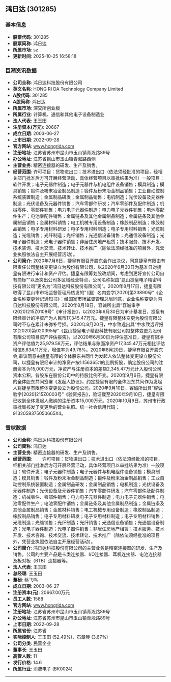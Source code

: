 ## 鸿日达 (301285)

### 基本信息

- **股票代码**: 301285
- **股票简称**: 鸿日达
- **所属市场**: sz
- **更新时间**: 2025-10-25 16:58:18

### 巨潮资讯数据

- **公司全称**: 鸿日达科技股份有限公司
- **英文名称**: HONG RI DA Technology Company Limited
- **A股代码**: 301285
- **A股简称**: 鸿日达
- **所属市场**: 深交所创业板
- **所属行业**: 计算机、通信和其他电子设备制造业
- **法人代表**: 王玉田
- **注册资本(万元)**: 20667
- **成立日期**: 2003-06-27
- **上市日期**: 2022-09-28
- **官方网站**: www.hongrida.com
- **注册地址**: 江苏省苏州市昆山市玉山镇青淞路89号
- **办公地址**: 江苏省昆山市玉山镇青淞路西侧
- **主营业务**: 精密连接器的研发、生产及销售。
- **经营范围**: 许可项目：货物进出口；技术进出口（依法须经批准的项目，经相关部门批准后方可开展经营活动，具体经营项目以审批结果为准）一般项目：软件开发；电子元器件制造；电子元器件与机电组件设备销售；模具制造；模具销售；锻件及粉末冶金制品制造；锻件及粉末冶金制品销售；工业自动控制系统装置制造；金属制品研发；金属制品销售；电机制造；光伏设备及元器件制造；光伏设备及元器件销售；汽车零部件研发；汽车零部件及配件制造；机械零件、零部件销售；电力电子元器件制造；电力电子元器件销售；电池零配件生产；电池零配件销售；金属链条及其他金属制品制造；金属链条及其他金属制品销售；金属材料销售；电工机械专用设备制造；橡胶制品制造；橡胶制品销售；电子专用材料研发；电子专用材料制造；电子专用材料销售；光缆制造；光缆销售；光纤制造；光纤销售；光通信设备销售；光通信设备制造；光电子器件制造；光电子器件销售；非居住房地产租赁；技术服务、技术开发、技术咨询、技术交流、技术转让、技术推广（除依法须经批准的项目外，凭营业执照依法自主开展经营活动）。
- **公司简介**: 2020年7月6日，捷皇有限召开股东会作出决议，同意捷皇有限由有限责任公司整体变更设立为股份有限公司，以2020年6月30日为基准日对捷皇有限进行审计和资产评估。捷皇有限筹划股改期间，考虑到更好宣传公司自有商标“”以及突出公司多区域经营特点，公司名称拟由“昆山捷皇电子精密科技有限公司”更名为“鸿日达科技股份有限公司”。2020年8月17日，捷皇有限取得了昆山市市场监督管理局核发的“（国）名内变字[2020]第23890号”《企业名称变更登记通知书》：经国家市场监督管理总局同意，企业名称变更为鸿日达科技股份有限公司。2020年8月18日，容诚所出具“容诚审字(2020)215Z0108号”《审计报告》，以2020年6月30日为审计基准日，捷皇有限经审计的净资产为人民币17,345.47万元。捷皇有限整体变更为股份有限公司时不存在累计未弥补亏损。2020年8月20日，中水致远出具“中水致远评报字(2020)第020395号”《昆山捷皇电子精密科技有限公司拟整体变更为股份有限公司项目资产评估报告》，以2020年6月30日为评估基准日，捷皇有限净资产评估值为25,979.58万元，评估结果与账面净资产17,345.47万元相比评估增值8,634.11万元，增值率为49.78%。2020年8月20日，捷皇有限召开股东会,审议同意由捷皇有限的全体股东共同作为发起人依法整体变更设立股份公司，以捷皇有限经审计的净资产按1.156365:1的比例折股，确定股份公司的注册资本为15,000万元，净资产与注册资本的差额2,345.47万元计入股份公司资本公积，各股东在股份公司中的持股比例不变。2020年9月6日，捷皇有限的全体股东共同签署《发起人协议》，约定捷皇有限的全体股东共同作为发起人将捷皇有限整体变更设立为股份公司。2020年9月10日，容诚所出具“容诚验字[2020]215Z0003号”《验资报告》，验证截至2020年9月10日，捷皇有限已收到全体发起人缴纳的注册资本15,000万元。2020年10月9日，苏州市行政审批局核发了变更后的营业执照。统一社会信用代码：9132058375050665X4。

### 雪球数据

- **公司全称**: 鸿日达科技股份有限公司
- **公司简称**: 鸿日达
- **主营业务**: 精密连接器的研发、生产及销售。
- **经营范围**: 　　许可项目：货物进出口；技术进出口（依法须经批准的项目，经相关部门批准后方可开展经营活动，具体经营项目以审批结果为准）一般项目：软件开发；电子元器件制造；电子元器件与机电组件设备销售；模具制造；模具销售；锻件及粉末冶金制品制造；锻件及粉末冶金制品销售；工业自动控制系统装置制造；金属制品研发；金属制品销售；电机制造；光伏设备及元器件制造；光伏设备及元器件销售；汽车零部件研发；汽车零部件及配件制造；机械零件、零部件销售；电力电子元器件制造；电力电子元器件销售；电池零配件生产；电池零配件销售；金属链条及其他金属制品制造；金属链条及其他金属制品销售；金属材料销售；电工机械专用设备制造；橡胶制品制造；橡胶制品销售；电子专用材料研发；电子专用材料制造；电子专用材料销售；光缆制造；光缆销售；光纤制造；光纤销售；光通信设备销售；光通信设备制造；光电子器件制造；光电子器件销售；非居住房地产租赁；技术服务、技术开发、技术咨询、技术交流、技术转让、技术推广（除依法须经批准的项目外，凭营业执照依法自主开展经营活动）。
- **公司简介**: 鸿日达科技股份有限公司的主营业务是精密连接器的研发、生产及销售。公司的主要产品是卡类连接器、I/O连接器、耳机连接器、电池连接器及板对板（BTB）连接器等。
- **法人代表**: 王玉田
- **总经理**: 王玉田
- **董秘**: 蔡飞鸣
- **成立日期**: 2003-06-27
- **注册资本(元)**: 20667.00万元
- **员工人数**: 1568
- **官方网站**: www.hongrida.com
- **注册地址**: 江苏省苏州市昆山市玉山镇青淞路89号
- **办公地址**: 江苏省苏州市昆山市玉山镇青淞路89号
- **上市日期**: 2022-09-28
- **所属省份**: 江苏省
- **实际控制人**: 王玉田 (52.49%)，石章琴 (3.67%)
- **公司分类**: 民营企业
- **董事长**: 王玉田
- **高管人数**: 11
- **发行价格**: 14.6
- **所属行业**: 消费电子 (BK0024)

---
